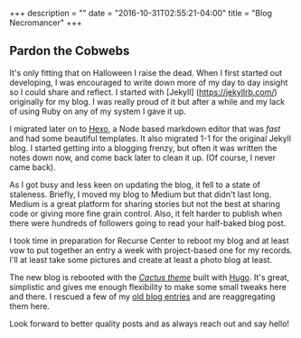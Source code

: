 +++
description = ""
date = "2016-10-31T02:55:21-04:00"
title = "Blog Necromancer"
+++

Pardon the Cobwebs
---

It's only fitting that on Halloween I raise the dead. When I first started out developing, I was encouraged to write down more of my day to day insight so I could share and reflect. I started with  [Jekyll] (https://jekyllrb.com/) originally for my blog. I was really proud of it but after a while and my lack of using Ruby on any of my system I gave it up.

I migrated later on to [Hexo](https://hexo.io), a Node based markdown editor that was _fast_ and had some beautiful templates. It also migrated 1-1 for the original Jekyll blog. I started getting into a blogging frenzy, but often it was written the notes down now, and come back later to clean it up. (Of course, I never came back).

As I got busy and less keen on updating the blog, it fell to a state of staleness. Briefly, I moved my blog to Medium but that didn't last long. Medium is a great platform for sharing stories but not the best at sharing code or giving more fine grain control. Also, it felt harder to publish when there were hundreds of followers going to read your half-baked blog post.

I took time in preparation for Recurse Center to reboot my blog and at least vow to put together an entry a week with project-based one for my records. I'll at least take some pictures and create at least a photo blog at least.

The new blog is rebooted with the [_Cactus theme_](https://github.com/digitalcraftsman/hugo-cactus-theme) built with [Hugo](https://gohugo.io). It's great, simplistic and gives me enough flexibility to make some small tweaks here and there. I rescued a few of my [old blog entries](https://github.com/stanzheng/blog-1) and are reaggregating them here.

Look forward to better quality posts and as always reach out and say hello!

